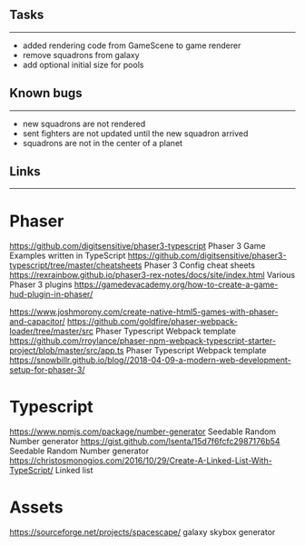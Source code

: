 ## Tasks
------------
- added rendering code from GameScene to game renderer
- remove squadrons from galaxy
- add optional initial size for pools


## Known bugs
------------
- new squadrons are not rendered
- sent fighters are not updated until the new squadron arrived
- squadrons are not in the center of a planet

## Links
------------

# Phaser
https://github.com/digitsensitive/phaser3-typescript  Phaser 3 Game Examples written in TypeScript
https://github.com/digitsensitive/phaser3-typescript/tree/master/cheatsheets Phaser 3 Config cheat sheets
https://rexrainbow.github.io/phaser3-rex-notes/docs/site/index.html Various Phaser 3 plugins
https://gamedevacademy.org/how-to-create-a-game-hud-plugin-in-phaser/

https://www.joshmorony.com/create-native-html5-games-with-phaser-and-capacitor/
https://github.com/goldfire/phaser-webpack-loader/tree/master/src Phaser Typescript Webpack template
https://github.com/rroylance/phaser-npm-webpack-typescript-starter-project/blob/master/src/app.ts Phaser Typescript Webpack template
https://snowbillr.github.io/blog//2018-04-09-a-modern-web-development-setup-for-phaser-3/


# Typescript
https://www.npmjs.com/package/number-generator Seedable Random Number generator
https://gist.github.com/lsenta/15d7f6fcfc2987176b54 Seedable Random Number generator
https://christosmonogios.com/2016/10/29/Create-A-Linked-List-With-TypeScript/ Linked list




# Assets
https://sourceforge.net/projects/spacescape/ galaxy skybox generator

